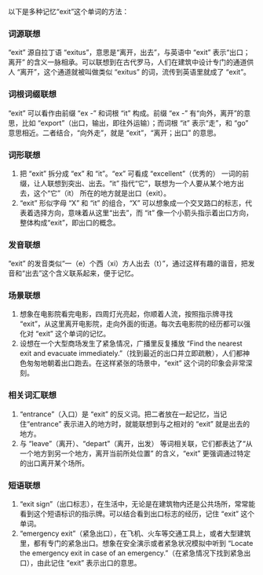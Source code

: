 以下是多种记忆“exit”这个单词的方法：

### 词源联想
“exit” 源自拉丁语 “exitus”，意思是“离开，出去”，与英语中 “exit” 表示“出口；离开” 的含义一脉相承。可以联想到在古代罗马，人们在建筑中设计专门的通道供人 “离开”，这个通道就被叫做类似 “exitus” 的词，流传到英语里就成了 “exit”。

### 词根词缀联想
“exit” 可以看作由前缀 “ex -” 和词根 “it” 构成。前缀 “ex -” 有“向外，离开”的意思，比如 “export”（出口，输出，即往外运输）；而词根 “it” 表示“走”，和 “go” 意思相近。二者结合，“向外走”，就是 “exit”，“离开；出口” 的意思。

### 词形联想
1. 把 “exit” 拆分成 “ex” 和 “it”。“ex” 可看成 “excellent”（优秀的） 一词的前缀，让人联想到突出、出去。“it” 指代“它”，联想为一个人要从某个地方出去，这个“它”（it） 所在的地方就是出口（exit）。
2. “exit” 形似字母 “X” 和 “it” 的组合，“X” 可以想象成一个交叉路口的标志，代表着选择方向，意味着从这里“出去”，而 “it” 像一个小箭头指示着出口方向，整体构成“exit”，即出口的概念。

### 发音联想
“exit” 的发音类似“一（e）个西（xi）方人出去（t）”，通过这样有趣的谐音，把发音和“出去”这个含义联系起来，便于记忆。

### 场景联想
1. 想象在电影院看完电影，四周灯光亮起，你顺着人流，按照指示牌寻找 “exit”，从这里离开电影院，走向外面的街道。每次去电影院的经历都可以强化对 “exit” 这个单词的记忆。
2. 设想在一个大型商场发生了紧急情况，广播里反复播放 “Find the nearest exit and evacuate immediately.”（找到最近的出口并立即疏散），人们都神色匆匆地朝着出口跑去。在这样紧张的场景中，“exit” 这个词的印象会非常深刻。

### 相关词汇联想
1. “entrance”（入口）是 “exit” 的反义词。把二者放在一起记忆，当记住“entrance” 表示进入的地方时，就能联想到与之相对的 “exit” 就是出去的地方。
2. 与 “leave”（离开）、“depart”（离开，出发） 等词相关联，它们都表达了“从一个地方到另一个地方，离开当前所处位置” 的含义，“exit” 更强调通过特定的出口离开某个场所。

### 短语联想
1. “exit sign”（出口标志），在生活中，无论是在建筑物内还是公共场所，常常能看到这个短语标识的指示牌。可以结合看到出口标志的经历，记住 “exit” 这个单词。
2. “emergency exit”（紧急出口），在飞机、火车等交通工具上，或者大型建筑里，都有专门的紧急出口。想象在安全演示或者紧急状况模拟中听到 “Locate the emergency exit in case of an emergency.”（在紧急情况下找到紧急出口），由此记住 “exit” 表示出口的意思。 